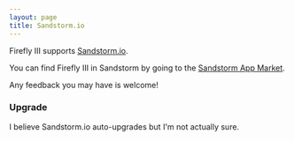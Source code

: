 ```yaml
---
layout: page
title: Sandstorm.io
---
```


Firefly III supports [Sandstorm.io](https://sandstorm.io/).

You can find Firefly III in Sandstorm by going to the [Sandstorm App Market](https://apps.sandstorm.io/app/uws252ya9mep4t77tevn85333xzsgrpgth8q4y1rhknn1hammw70).

Any feedback you may have is welcome!

### Upgrade
I believe Sandstorm.io auto-upgrades but I'm not actually sure.